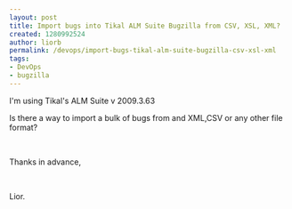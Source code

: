```yaml
---
layout: post
title: Import bugs into Tikal ALM Suite Bugzilla from CSV, XSL, XML?
created: 1280992524
author: liorb
permalink: /devops/import-bugs-tikal-alm-suite-bugzilla-csv-xsl-xml
tags:
- DevOps
- bugzilla
---
```

<p>I'm using Tikal's ALM Suite v 2009.3.63</p>
<p>Is there a way to import a bulk of bugs from and XML,CSV&nbsp;or any other file format?</p>
<p>&nbsp;</p>
<p>Thanks in advance,</p>
<p>&nbsp;</p>
<p>Lior.</p>
